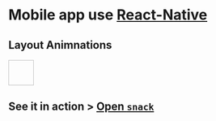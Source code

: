 # Mobile app use [React-Native](https://facebook.github.io/react-native/)

## Layout Animnations
<img href="https://drive.google.com/file/d/1kEuXdgCG5SHdy-xVLY4oBG8bnEVYrFJ0/view?usp=sharing" width="50" height="50">

## See it in action > [Open `snack`](https://snack.expo.io/@innovaterz/motion)
